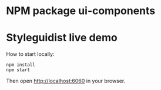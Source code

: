 # NPM package ui-components

# Styleguidist live demo

How to start locally:

```
npm install
npm start
```

Then open [http://localhost:6060](http://localhost:6060) in your browser.
